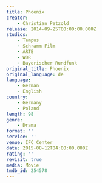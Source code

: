 ```yaml
---
title: Phoenix
creator:
    - Christian Petzold
release: 2014-09-25T00:00:00.000Z
studios:
    - Tempus
    - Schramm Film
    - ARTE
    - WDR
    - Bayerischer Rundfunk
original_title: Phoenix
original_language: de
language:
    - German
    - English
country:
    - Germany
    - Poland
length: 98
genre:
    - Drama
format: ''
service: ''
venue: IFC Center
date: 2015-08-12T04:00:00.000Z
rating: ''
revisit: true
media: Movie
tmdb_id: 254578
---
```

